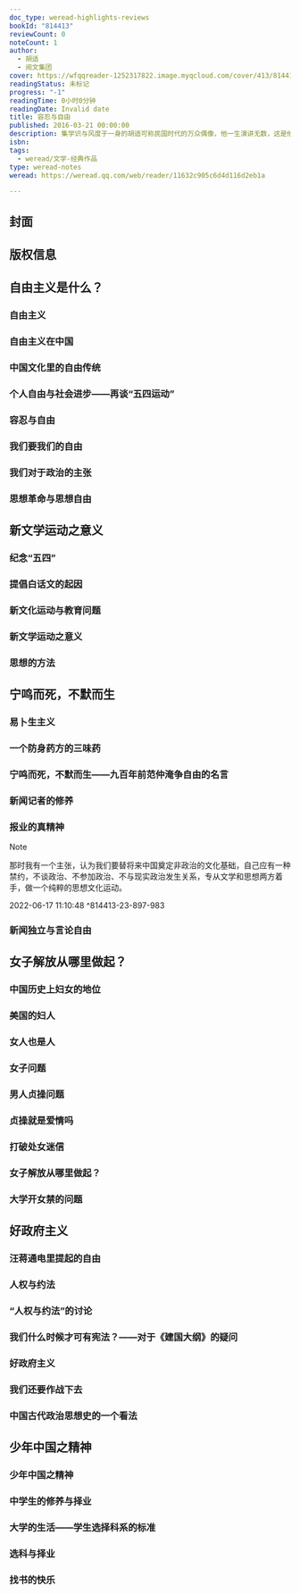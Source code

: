 ```yaml
---
doc_type: weread-highlights-reviews
bookId: "814413"
reviewCount: 0
noteCount: 1
author:
  - 胡适
  - 阅文集团
cover: https://wfqqreader-1252317822.image.myqcloud.com/cover/413/814413/t7_814413.jpg
readingStatus: 未标记
progress: "-1"
readingTime: 0小时0分钟
readingDate: Invalid date
title: 容忍与自由
published: 2016-03-21 00:00:00
description: 集学识与风度于一身的胡适可称民国时代的万众偶像，他一生演讲无数，这是他关于“容忍与自由”的演讲精选集。这些演讲是胡适一生自由思想的集录，更是珍贵的历史资料。书中包括胡适从青年到老年的思想，内容涵盖文化、修身、政治、教育、社会变革等诸多领域，是胡适思想精髓与真情实感的集合。50多年前胡适逝世，如今“胡适热”成为一种现象。即使相隔百年，人们还可以听到那震撼心灵的声音，重读胡适，人们保持着对自由的向往。这是中国“自由主义的先驱”给21世纪中国的新一轮启蒙。我们需要寻找终极价值，不再被蒙蔽双眼。没有容忍，就没有自由；想有益于社会，最好的法子莫如把自己这块材料铸造成器......
isbn: 
tags:
  - weread/文学-经典作品
type: weread-notes
weread: https://weread.qq.com/web/reader/11632c905c6d4d116d2eb1a

---
```



## 封面

## 版权信息

## 自由主义是什么？

### 自由主义

### 自由主义在中国

### 中国文化里的自由传统

### 个人自由与社会进步——再谈“五四运动”

### 容忍与自由

### 我们要我们的自由

### 我们对于政治的主张

### 思想革命与思想自由

## 新文学运动之意义

### 纪念“五四”

### 提倡白话文的起因

### 新文化运动与教育问题

### 新文学运动之意义

### 思想的方法

## 宁鸣而死，不默而生

### 易卜生主义

### 一个防身药方的三味药

### 宁鸣而死，不默而生——九百年前范仲淹争自由的名言

### 新闻记者的修养

### 报业的真精神

> [!NOTE] 
> 那时我有一个主张，认为我们要替将来中国奠定非政治的文化基础，自己应有一种禁约，不谈政治、不参加政治、不与现实政治发生关系，专从文学和思想两方着手，做一个纯粹的思想文化运动。
> 
> 2022-06-17 11:10:48 ^814413-23-897-983

### 新闻独立与言论自由

## 女子解放从哪里做起？

### 中国历史上妇女的地位

### 美国的妇人

### 女人也是人

### 女子问题

### 男人贞操问题

### 贞操就是爱情吗

### 打破处女迷信

### 女子解放从哪里做起？

### 大学开女禁的问题

## 好政府主义

### 汪蒋通电里提起的自由

### 人权与约法

### “人权与约法”的讨论

### 我们什么时候才可有宪法？——对于《建国大纲》的疑问

### 好政府主义

### 我们还要作战下去

### 中国古代政治思想史的一个看法

## 少年中国之精神

### 少年中国之精神

### 中学生的修养与择业

### 大学的生活——学生选择科系的标准

### 选科与择业

### 找书的快乐

